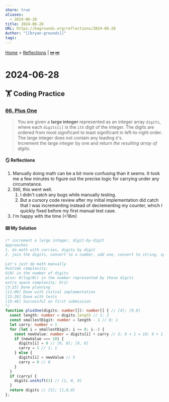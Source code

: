 ```yaml
---  
share: true  
aliases:  
  - 2024-06-28  
title: 2024-06-28  
URL: https://bagrounds.org/reflections/2024-06-28  
Author: "[[bryan-grounds]]"  
tags:   
---  
```

[Home](../index.md) > [Reflections](./index.md) | [⏮️](./2024-06-27.md) [⏭️](./2024-07-02.md)  
# 2024-06-28  
## 🏋️ Coding Practice  
### [66. Plus One](https://leetcode.com/problems/plus-one/submissions)  
> You are given a **large integer** represented as an integer array `digits`, where each `digits[i]` is the `ith` digit of the integer. The digits are ordered from most significant to least significant in left-to-right order. The large integer does not contain any leading `0`'s.  
> Increment the large integer by one and return _the resulting array of digits_.  
  
#### 🪞 Reflections  
1. Manually doing math can be a bit more confusing than it seems. It took me a few minutes to figure out the precise logic for carrying under any circumstance.  
2. Still, this went well.  
    1. I didn't catch any bugs while manually testing.  
    2. But a cursory code review after my initial implementation did catch that I was incrementing instead of decrementing my counter, which I quickly fixed before my first manual test case.  
3. I'm happy with the time (<16m)  
  
#### ⌨️ My Solution  
```ts  
/* increment a large integer, digit-by-digit  
Approaches  
1. do math with carries, digity by digit  
2. join the digits, convert to a number, add one, convert to string, split. We'd need to use bigint for this, as it's up to 100 digits  
  
Let's just do math manually  
Runtime complexity:  
O(N) in the number of digits  
also: O(log(N)) in the number represented by those digits  
extra space complexity: O(1)  
[3:25] Done planning  
[11:09] Done with initial implementation  
[15:28] Done with tests  
[15:46] Successful on first submission  
*/  
function plusOne(digits: number[]): number[] { // [4]; [9,9]  
  const length: number = digits.length // 1; 2  
  const smallestDigit: number = length - 1 // 0; 1  
  let carry: number = 1  
  for (let i = smallestDigit; i >= 0; i--) {  
    const newValue: number = digits[i] + carry // 5; 9 + 1 = 10; 9 + 1 = 10  
    if (newValue === 10) {  
      digits[i] = 0 // [0, 0]; [9, 0]  
      carry = 1 // 1; 1  
    } else {  
      digits[i] = newValue // 5  
      carry = 0 // 0  
    }  
  }  
  if (carry) {  
    digits.unshift(1) // [1, 0, 0]  
  }  
  return digits // [5]; [1,0,0]  
};  
```  
